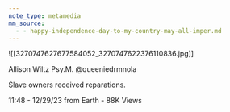```yaml
---
note_type: metamedia
mm_source:
  - - happy-independence-day-to-my-country-may-all-imper.md
---
```


![[3270747627677584052_3270747622376110836.jpg]]

Allison Wiltz Psy.M.
@queeniedrmnola

Slave owners received reparations.

11:48 - 12/29/23 from Earth - 88K Views


